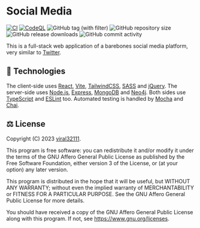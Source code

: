 # Social Media

[![CI](https://github.com/viral32111/social-media/actions/workflows/ci.yml/badge.svg)](https://github.com/viral32111/social-media/actions/workflows/ci.yml)
[![CodeQL](https://github.com/viral32111/social-media/actions/workflows/codeql.yml/badge.svg)](https://github.com/viral32111/social-media/actions/workflows/codeql.yml)
![GitHub tag (with filter)](https://img.shields.io/github/v/tag/viral32111/social-media?label=Latest)
![GitHub repository size](https://img.shields.io/github/repo-size/viral32111/social-media?label=Size)
![GitHub release downloads](https://img.shields.io/github/downloads/viral32111/social-media/total?label=Downloads)
![GitHub commit activity](https://img.shields.io/github/commit-activity/m/viral32111/social-media?label=Commits)

This is a full-stack web application of a barebones social media platform, very similar to [Twitter](https://twitter.com).

## 📡 Technologies

The client-side uses [React](https://react.dev), [Vite](https://vitejs.dev), [TailwindCSS](https://tailwindcss.com), [SASS](https://sass-lang.com) and [jQuery](https://jquery.com). The server-side uses [Node.js](https://nodejs.org), [Express](https://expressjs.com), [MongoDB](https://www.mongodb.com) and [Neo4j](https://neo4j.com). Both sides use [TypeScript](https://www.typescriptlang.org) and [ESLint](https://eslint.org) too. Automated testing is handled by [Mocha](https://mochajs.org) and [Chai](https://www.chaijs.com).

## ⚖️ License

Copyright (C) 2023 [viral32111](https://viral32111.com).

This program is free software: you can redistribute it and/or modify
it under the terms of the GNU Affero General Public License as
published by the Free Software Foundation, either version 3 of the
License, or (at your option) any later version.

This program is distributed in the hope that it will be useful,
but WITHOUT ANY WARRANTY; without even the implied warranty of
MERCHANTABILITY or FITNESS FOR A PARTICULAR PURPOSE. See the
GNU Affero General Public License for more details.

You should have received a copy of the GNU Affero General Public License
along with this program. If not, see https://www.gnu.org/licenses.
